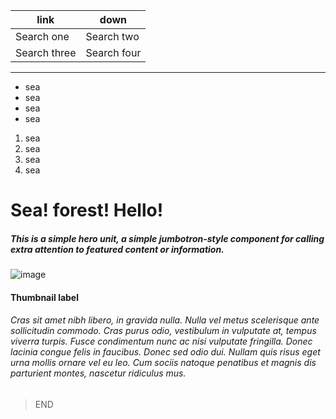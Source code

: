 
link | down
---|---
Search one | Search two
Search three | Search four
---

- sea
- sea
- sea
- sea
1. sea
2. sea
3. sea
4. sea

# Sea! forest! Hello!
##### This is a simple hero unit, a simple jumbotron-style component for calling extra attention to featured content or information.

![image](https://timgsa.baidu.com/timg?image&quality=80&size=b9999_10000&sec=1574243148174&di=97f7abab3c37ee1e22a1a9477be9d24e&imgtype=0&src=http%3A%2F%2Fi0.hdslb.com%2Fbfs%2Farticle%2Fd0f27df5c4b0102783c3c9c7e57c16f43c42c408.jpg)

#### Thumbnail label
###### Cras sit amet nibh libero, in gravida nulla. Nulla vel metus scelerisque ante sollicitudin commodo. Cras purus odio, vestibulum in vulputate at, tempus viverra turpis. Fusce condimentum nunc ac nisi vulputate fringilla. Donec lacinia congue felis in faucibus. Donec sed odio dui. Nullam quis risus eget urna mollis ornare vel eu leo. Cum sociis natoque penatibus et magnis dis parturient montes, nascetur ridiculus mus.

> END
